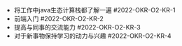 - 将工作中java生态计算栈都了解一遍  #2022-OKR-O2-KR-1
- 前端入门  #2022-OKR-O2-KR-2
- 提高与同事的交流能力 #2022-OKR-O2-KR-3
- 对于新事物保持学习的动力与兴趣 #2022-OKR-O2-KR-4